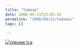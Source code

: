 ```yaml
---
title: "tadaaa"
date: 2006-09-21T23:02:55
permalink: "2006/09/21/tadaaa/"
tags: []

---
```

[![nieuwe lca](http://shop.lomography.com/lca+/header2a.jpg "nieuwe lca")](http://shop.lomography.com/lca+/index.html "http://shop.lomography.com/lca+/index.html")
